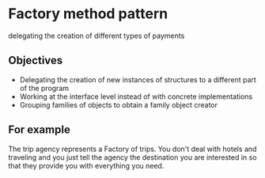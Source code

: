 # Factory method pattern

delegating the creation of different types of payments

## Objectives

- Delegating the creation of new instances of structures to a different part of the program
- Working at the interface level instead of with concrete implementations
- Grouping families of objects to obtain a family object creator

## For example

The trip agency represents a Factory of trips.
You don't deal with hotels and traveling and you just tell the agency the destination you are interested in so that they provide you with everything you need.
